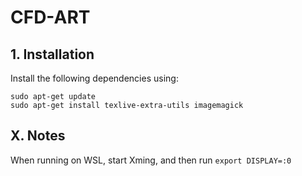 # CFD-ART

## 1. Installation

Install the following dependencies using:

	sudo apt-get update
	sudo apt-get install texlive-extra-utils imagemagick



## X. Notes

When running on WSL, start Xming, and then run `export DISPLAY=:0`
